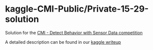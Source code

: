 # kaggle-CMI-Public/Private-15-29-solution
Solution for the [CMI - Detect Behavior with Sensor Data competition](https://www.kaggle.com/competitions/cmi-detect-behavior-with-sensor-data)

A detailed description can be found in our [kaggle writeup](https://www.kaggle.com/competitions/cmi-detect-behavior-with-sensor-data/writeups/29th-place-solution-handedness-augmentation-trick)

